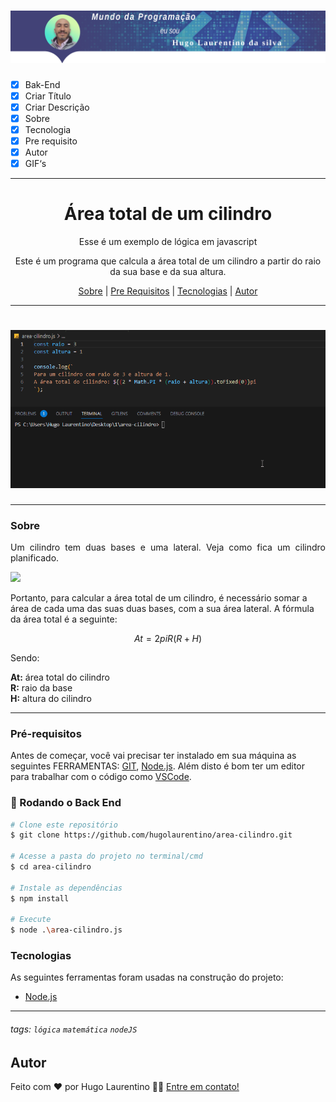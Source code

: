 <h1 align="center">
  <img alt="Logo" title="#Logo" src="./assets/logo-hugo.png" />
</h1>

- [x] Bak-End
- [x] Criar Título
- [x] Criar Descrição
- [x] Sobre
- [x] Tecnologia
- [x] Pre requisito
- [x] Autor
- [x] GIF‘s
---
<h1 align='center'>Área total de um cilindro</h1>

<p align='center'>Esse é um exemplo de lógica em javascript</p>
<p align='center'>
   Este é um programa que calcula a área total de um cilindro a partir do raio da sua base e da sua altura.
</p>

<p align='center'>
	<a href='#sobre'>Sobre</a> |
	<a href='#pré-requisitos'>Pre Requisitos</a> |
	<a href='#tecnologias'>Tecnologias</a> |
	<a href='#autor'>Autor</a>
</p>

---
<h1 align='center'>
	<img alt='Readme' title='Readme' src='./assets/execucao.gif' />
</h1>

---
### Sobre
  <p align= 'justify'>
Um cilindro tem duas bases e uma lateral. Veja como fica um cilindro planificado.

![](https://www.preparaenem.com/upload/conteudo/images/planificacao1.jpg)

Portanto, para calcular a área total de um cilindro, é necessário somar a área de cada uma das suas duas bases, com a sua área lateral. A fórmula da área total é a seguinte:

$$ At = 2piR(R + H) $$

Sendo:

**At:** área total do cilindro \
**R:** raio da base \
**H:** altura do cilindro

  </p>


---
### Pré-requisitos 

Antes de começar, você vai precisar ter instalado em sua máquina as seguintes FERRAMENTAS: [GIT](https://git-scm.com/), [Node.js](https://nodejs.org/en/download). 
Além disto é bom ter um editor para trabalhar com o código como [VSCode](https://code.visualstudio.com/download).

### 🎲 Rodando o Back End

```bash
# Clone este repositório
$ git clone https://github.com/hugolaurentino/area-cilindro.git

# Acesse a pasta do projeto no terminal/cmd
$ cd area-cilindro

# Instale as dependências
$ npm install

# Execute 
$ node .\area-cilindro.js

```
### Tecnologias 

As seguintes ferramentas foram usadas na construção do projeto:

- [Node.js][nodejs]
---

###### tags: `lógica` `matemática` `nodeJS`

## Autor

Feito com ❤️ por Hugo Laurentino 👋🏽 [Entre em contato!](https://www.linkedin.com/in/hugo-laurentino-silva/)

[nodejs]: https://nodejs.org/

